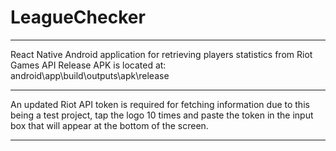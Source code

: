 # LeagueChecker
--------------------------------------------------------------------------------------
React Native Android application for retrieving players statistics from Riot Games API
Release APK is located at: android\app\build\outputs\apk\release


*********************************************************************************************************************************************************************************************************
An updated Riot API token is required for fetching information due to this being a test project, tap the logo 10 times and paste the token in the input box that will appear at the bottom of the screen.
*********************************************************************************************************************************************************************************************************
